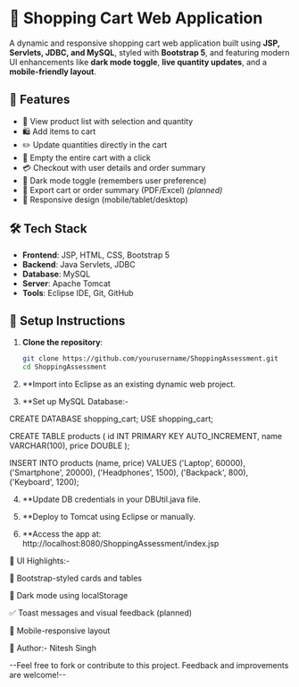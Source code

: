 # 🛒 Shopping Cart Web Application

A dynamic and responsive shopping cart web application built using **JSP, Servlets, JDBC, and MySQL**, styled with **Bootstrap 5**, and featuring modern UI enhancements like **dark mode toggle**, **live quantity updates**, and a **mobile-friendly layout**.

## 📌 Features

- 🧾 View product list with selection and quantity
- 🛍️ Add items to cart
- ✏️ Update quantities directly in the cart
- 🧹 Empty the entire cart with a click
- 💳 Checkout with user details and order summary
- 🌙 Dark mode toggle (remembers user preference)
- 🧾 Export cart or order summary (PDF/Excel) *(planned)*
- 📱 Responsive design (mobile/tablet/desktop)

## 🛠️ Tech Stack

- **Frontend**: JSP, HTML, CSS, Bootstrap 5
- **Backend**: Java Servlets, JDBC
- **Database**: MySQL
- **Server**: Apache Tomcat
- **Tools**: Eclipse IDE, Git, GitHub

## 🔧 Setup Instructions

1. **Clone the repository**:

   ```bash
   git clone https://github.com/yourusername/ShoppingAssessment.git
   cd ShoppingAssessment

2. **Import into Eclipse as an existing dynamic web project.

3. **Set up MySQL Database:-

CREATE DATABASE shopping_cart;
USE shopping_cart;

CREATE TABLE products (
  id INT PRIMARY KEY AUTO_INCREMENT,
  name VARCHAR(100),
  price DOUBLE
);

INSERT INTO products (name, price) VALUES
('Laptop', 60000),
('Smartphone', 20000),
('Headphones', 1500),
('Backpack', 800),
('Keyboard', 1200);

4. **Update DB credentials in your DBUtil.java file.

5. **Deploy to Tomcat using Eclipse or manually.

6. **Access the app at:
http://localhost:8080/ShoppingAssessment/index.jsp


🎨 UI Highlights:-

🔲 Bootstrap-styled cards and tables

🌙 Dark mode using localStorage

✅ Toast messages and visual feedback (planned)

📱 Mobile-responsive layout

🙌 Author:- Nitesh Singh

--Feel free to fork or contribute to this project. Feedback and improvements are welcome!--
